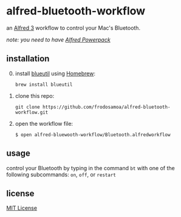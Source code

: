 ![]()

# alfred-bluetooth-workflow

an [Alfred 3](https://www.alfredapp.com/) workflow to control your Mac's Bluetooth.

*note: you need to have [Alfred Powerpack](https://www.alfredapp.com/powerpack/)*

## installation

0. install [blueutil](https://github.com/toy/blueutil) using [Homebrew](https://brew.sh/):

    `brew install blueutil`

1. clone this repo:

    `git clone https://github.com/frodosamoa/alfred-bluetooth-workflow.git`

2. open the workflow file:

    `$ open alfred-bluewooth-workflow/Bluetooth.alfredworkflow`


## usage

control your Bluetooth by typing in the command `bt` with one of the following subcommands: `on`, `off`, or `restart`


## license

[MIT License](https://github.com/frodosamoa/alfred-bluetooth-workflow/blob/master/LICENSE.md)
